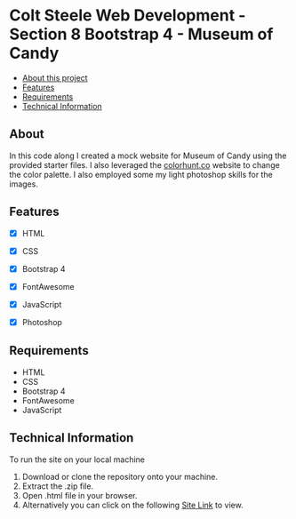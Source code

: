 # Colt Steele Web Development - Section 8 Bootstrap 4 - Museum of Candy

- [About this project](#about)
- [Features](#features)
- [Requirements](#requirements)
- [Technical Information](#technical_information)

<a name="about"></a>
## About
In this code along I created a mock website for Museum of Candy using the provided starter files. I also leveraged the [colorhunt.co](https://colorhunt.co/ "colorhunf.co") website to change the color palette.  I also employed some my light photoshop skills for the images.

<a name="features"></a>
## Features
- [x] HTML
- [x] CSS
- [x] Bootstrap 4
- [x] FontAwesome
- [x] JavaScript
- [x] Photoshop



<a name="requirements"></a>
## Requirements
- HTML
- CSS
- Bootstrap 4
- FontAwesome
- JavaScript


<a name="technical_information"></a>
## Technical Information

To run the site on your local machine

1. Download or clone the repository onto your machine.
2. Extract the .zip file.
3. Open .html file in your browser.
5. Alternatively you can click on the following [Site Link](https://jsoto3000.github.io/js-portfolio-site-revisited-master/ "Site Link") to view.
